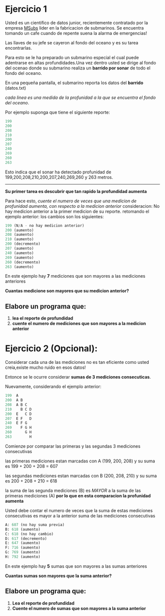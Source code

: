 # Ejercicio 1

Usted es un cientifico de datos junior, recientemente contratado por la empresa [MSubs](https://www.msubs.com/) lider en la fabricacion de submarinos. Se encuentra tomando un cafe cuando de repente suena la alarma de emergencias!

Las llaves de su jefe se cayeron al fondo del oceano y es su tarea encontrarlas.

Para esto se le ha preparado un submarino especial el cual puede adentrarse en altas profundidades.Una vez dentro usted se dirige al fondo del ocenao donde su submarino realiza un **barrido por sonar** de todo el fondo del oceano.

En una pequeña pantalla, el submarino reporta los datos del **barrido** (datos.txt)

*cada linea es una medida de la profunidad a la que se encuentra el fondo del oceano*.

Por ejemplo suponga que tiene el siguiente reporte:

```python
199
200
208
210
200
207
240
269
260
263
```

Esto indica que el sonar ha detectado profunidad de 199,200,208,210,200,207,240,269,260 y 263 metros.

---

**Su primer tarea es descubrir que tan rapido la profundidad aumenta**

Para hace esto, *cuente el numero de veces que una medicion de profunidad aumenta, con respecto a la medicion anterior*
consideracion: No hay medicion anterior a la primer medicion de su reporte.
retomando el ejemplo anterior: los cambios son los siguientes:

```python
199 (N/A - no hay medicion anterior)
200 (aumento)
208 (aumento)
210 (aumento)
200 (decremento)
207 (aumento)
240 (aumento)
269 (aumento)
260 (decremento)
263 (aumento)
```
En este ejemplo hay **7** mediciones que son mayores a las mediciones anteriores

**Cuantas medicione son mayores que su medicion anterior?**

## Elabore un programa que:

1. **lea el reporte de profundidad**
2. **cuente el numero de mediciones que son mayores a la medicion anterior**


# Ejercicio 2 (Opcional):

Considerar cada una de las mediciones no es tan eficiente como usted creia,existe mucho ruido en esos datos!

Entonce se le ocurre considerar **sumas de 3 mediciones consecuticas**.

Nuevamente, considerando el ejemplo anterior:
```python
199  A      
200  A B    
208  A B C  
210    B C D
200  E   C D
207  E F   D
240  E F G  
269    F G H
260      G H
263        H

```
Comienze por comparar las primeras y las segundas 3 mediciones consecutivas

las primeras mediciones 
estan marcadas con A (199, 200, 208) y su suma es 199 + 200 + 208 = 607

las segundas mediciones estan marcadas con B (200, 208, 210) y su suma es 200 + 208 + 210 = 618

la suma de las segunda mediciones (B) es *MAYOR* a la suma de las primeras mediciones (A) **por lo que en esta comparacion la profunidad aumenta**

Usted debe contar el numero de veces que la suma de estas mediciones consecutivas es mayor a la anterior suma de las mediciones consecutivas

```python
A: 607 (no hay suma previa)
B: 618 (aumento)
C: 618 (no hay cambio)
D: 617 (decremento)
E: 647 (aumento)
F: 716 (aumento)
G: 769 (aumento)
H: 792 (aumento)
```
En este ejemplo hay **5** sumas que son mayores a las sumas anteriores

**Cuantas sumas son mayores que la suma anterior?**

## Elabore un programa que:

1. **Lea el reporte de profundidad**
2. **Cuente el numero de sumas que son mayores a la suma anterior**
